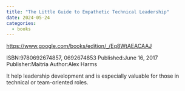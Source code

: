 ```yaml
---
title: "The Little Guide to Empathetic Technical Leadership"
date: 2024-05-24
categories:
  - books
---
```

https://www.google.com/books/edition/_/Eq8WtAEACAAJ

ISBN:9780692674857, 0692674853
Published:June 16, 2017
Publisher:Maitria
Author:Alex Harms

 It help leadership development and is especially valuable for those in technical or team-oriented roles.